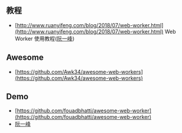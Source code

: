 ## 教程

* [http://www.ruanyifeng.com/blog/2018/07/web-worker.html](http://www.ruanyifeng.com/blog/2018/07/web-worker.html) Web Worker 使用教程\([阮一峰](http://www.ruanyifeng.com/)\)

## Awesome

* [https://github.com/Awk34/awesome-web-workers](https://github.com/Awk34/awesome-web-workers)

## Demo

* [https://github.com/fouadbhatti/awesome-web-worker](https://github.com/fouadbhatti/awesome-web-worker)
* [阮一峰](http://www.ruanyifeng.com/)



